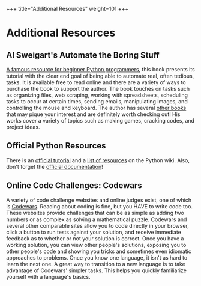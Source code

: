 +++
title="Additional Resources"
weight=101
+++

# Additional Resources
## Al Sweigart's Automate the Boring Stuff
[A famous resource for beginner Python programmers](https://automatetheboringstuff.com/), this book presents its tutorial
with the clear end goal of being able to automate real, often tedious, tasks.
It is available free to read online and there are a variety of ways to purchase the book to support the author.
The book touches on tasks such as organizing files, web scraping, working with spreadsheets,
scheduling tasks to occur at certain times, sending emails, manipulating images, and controlling the mouse and keyboard.
The author has several [other books](https://inventwithpython.com/) that may pique your interest and are definitely worth checking out!
His works cover a variety of topics such as making games, cracking codes, and project ideas.

## Official Python Resources
There is an [official tutorial](https://docs.python.org/3/tutorial/index.html) and a [list of resources](https://wiki.python.org/moin/BeginnersGuide/Programmers)
on the Python wiki. Also, don't forget the [official documentation](https://docs.python.org/3/)!
## Online Code Challenges: Codewars
A variety of code challenge websites and online judges exist, one of which is [Codewars](https://www.codewars.com).
Reading about coding is fine, but you HAVE to write code too.
These websites provide challenges that can be as simple as adding two numbers or as complex as solving
a mathematical puzzle. Codewars and several other comparable sites allow you to code directly in your browser,
click a button to run tests against your solution, and receive immediate feedback as to whether or not your solution is correct.
Once you have a working solution, you can view other people's solutions, exposing you to other people's code and
showing you tricks and sometimes even idiomatic approaches to problems. Once you know one language, it isn't as hard to learn the next one.
A great way to transition to a new language is to take advantage of Codewars' simpler tasks.
This helps you quickly familiarize yourself with a language's basics.
